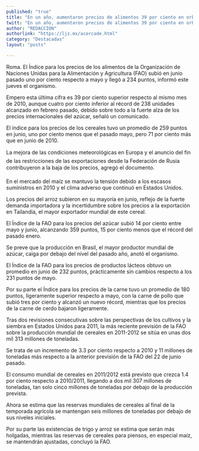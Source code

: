 ```yaml
---
published: "true"
title: "En un año, aumentaron precios de alimentos 39 por ciento en orbe: FAO"
twitt: "En un año, aumentaron precios de alimentos 39 por ciento en orbe: FAO"
author: "REDACCION"
authorlink: "https://ljz.mx/acercade.html"
category: "Destacadas"
layout: "posts"

---
```



  Roma. El Índice para los precios de los alimentos de la Organización de Naciones Unidas para la Alimentación y Agricultura (FAO) subió en junio pasado uno por ciento respecto a mayo y llegó a 234 puntos, informó este jueves el organismo.



  Empero esta última cifra es 39 por ciento superior respecto al mismo mes de 2010, aunque cuatro por ciento inferior al récord de 238 unidades alcanzado en febrero pasado, debido sobre todo a la fuerte alza de los precios internacionales del azúcar, señaló un comunicado.



  El índice para los precios de los cereales tuvo un promedio de 259 puntos en junio, uno por ciento menos que el pasado mayo, pero 71 por ciento más que en junio de 2010.



  La mejora de las condiciones meteorológicas en Europa y el anuncio del fin de las restricciones de las exportaciones desde la Federación de Rusia contribuyeron a la baja de los precios, agregó el documento.



  En el mercado del maíz se mantuvo la tensión debido a los escasos suministros en 2010 y el clima adverso que continuó en Estados Unidos.



  Los precios del arroz subieron en su mayoría en junio, reflejo de la fuerte demanda importadora y la incertidumbre sobre los precios a la exportación en Tailandia, el mayor exportador mundial de este cereal.



  El Índice de la FAO para los precios del azúcar subió 14 por ciento entre mayo y junio, alcanzando 359 puntos, 15 por ciento menos que el récord del pasado enero.



  Se preve que la producción en Brasil, el mayor productor mundial de azúcar, caiga por debajo del nivel del pasado año, anotó el organismo.



  El Índice de la FAO para los precios de productos lácteos obtuvo un promedio en junio de 232 puntos, prácticamente sin cambios respecto a los 231 puntos de mayo.



  Por su parte el Índice para los precios de la carne tuvo un promedio de 180 puntos, ligeramente superior respecto a mayo, con la carne de pollo que subió tres por ciento y alcanzó un nuevo récord, mientras que los precios de la carne de cerdo bajaron ligeramente.



  Tras dos revisiones consecutivas sobre las perspectivas de los cultivos y la siembra en Estados Unidos para 2011, la más reciente previsión de la FAO sobre la producción mundial de cereales en 2011-2012 se sitúa en unas dos mil 313 millones de toneladas.



  Se trata de un incremento de 3.3 por ciento respecto a 2010 y 11 millones de toneladas más respecto a la anterior previsión de la FAO del 22 de junio pasado.



  El consumo mundial de cereales en 2011/2012 está previsto que crezca 1.4 por ciento respecto a 2010/2011, llegando a dos mil 307 millones de toneladas, tan solo cinco millones de toneladas por debajo de la producción prevista.



  Ahora se estima que las reservas mundiales de cereales al final de la temporada agrícola se mantengan seis millones de toneladas por debajo de sus niveles iniciales.



  Por su parte las existencias de trigo y arroz se estima que serán más holgadas, mientras las reservas de cereales para piensos, en especial maíz, se mantendrán ajustadas, concluyó la FAO.

